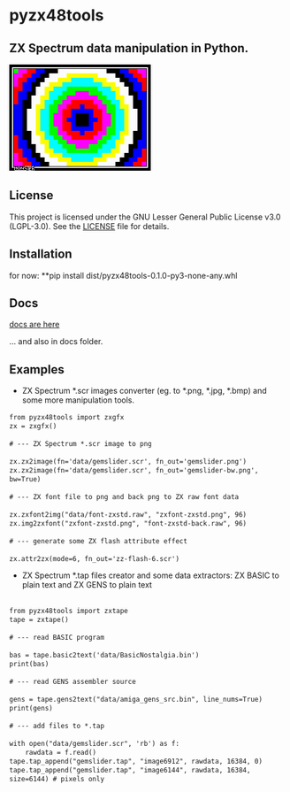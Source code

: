 # pyzx48tools

## ZX Spectrum data manipulation in Python.

![image](/assets/GFX_MoNsTeR-GDC_Demo.png?raw=true "Image")

## License
This project is licensed under the GNU Lesser General Public License v3.0 (LGPL-3.0). See the [LICENSE](LICENSE) file for details.

## Installation

for now:
**pip install dist/pyzx48tools-0.1.0-py3-none-any.whl


## Docs

[docs are here](https://monstergdc.github.io/pyzx48tools/docs/index.html)

... and also in docs folder.

## Examples

- ZX Spectrum *.scr images converter (eg. to *.png, *.jpg, *.bmp) and some more manipulation tools.
```
from pyzx48tools import zxgfx
zx = zxgfx()

# --- ZX Spectrum *.scr image to png

zx.zx2image(fn='data/gemslider.scr', fn_out='gemslider.png')
zx.zx2image(fn='data/gemslider.scr', fn_out='gemslider-bw.png', bw=True)

# --- ZX font file to png and back png to ZX raw font data

zx.zxfont2img("data/font-zxstd.raw", "zxfont-zxstd.png", 96)
zx.img2zxfont("zxfont-zxstd.png", "font-zxstd-back.raw", 96)

# --- generate some ZX flash attribute effect

zx.attr2zx(mode=6, fn_out='zz-flash-6.scr')

```

- ZX Spectrum *.tap files creator and some data extractors: ZX BASIC to plain text and ZX GENS to plain text

```

from pyzx48tools import zxtape
tape = zxtape()

# --- read BASIC program

bas = tape.basic2text('data/BasicNostalgia.bin')
print(bas)

# --- read GENS assembler source

gens = tape.gens2text("data/amiga_gens_src.bin", line_nums=True)
print(gens)

# --- add files to *.tap

with open("data/gemslider.scr", 'rb') as f:
    rawdata = f.read()
tape.tap_append("gemslider.tap", "image6912", rawdata, 16384, 0)
tape.tap_append("gemslider.tap", "image6144", rawdata, 16384, size=6144) # pixels only

```